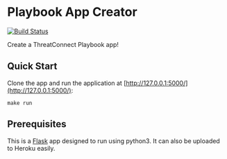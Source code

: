 # Playbook App Creator

[![Build Status](https://travis-ci.org/fhightower/playbook-app-creator.svg?branch=master)](https://travis-ci.org/fhightower/playbook-app-creator)

Create a ThreatConnect Playbook app!

## Quick Start

Clone the app and run the application at [http://127.0.0.1:5000/](http://127.0.0.1:5000/):

    make run

## Prerequisites

This is a [Flask](http://flask.pocoo.org) app designed to run using python3. It can also be uploaded to Heroku easily.
